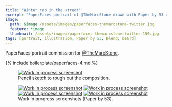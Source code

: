```yaml
---
title: "Winter cap in the street"
excerpt: "PaperFaces portrait of @TheMarcStone drawn with Paper by 53 on an iPad."
image: 
  path: &image /assets/images/paperfaces-themarcstone-twitter.jpg 
  feature: *image
  thumbnail: /assets/images/paperfaces-themarcstone-twitter-150.jpg
tags: [portrait, illustration, Paper by 53, blend, beard]
---
```


PaperFaces portrait commission for [@TheMarcStone](https://twitter.com/TheMarcStone).

{% include boilerplate/paperfaces-4.md %}

<figure>
	<a href="/assets/images/paperfaces-themarcstone-process-1-lg.jpg"><img src="/assets/images/paperfaces-themarcstone-process-1-750.jpg" alt="Work in process screenshot"></a>
	<figcaption>Pencil sketch to rough out the composition.</figcaption>
</figure>

<figure class="half">
	<a href="/assets/images/paperfaces-themarcstone-process-2-lg.jpg"><img src="/assets/images/paperfaces-themarcstone-process-2-600.jpg" alt="Work in process screenshot"></a>
	<a href="/assets/images/paperfaces-themarcstone-process-3-lg.jpg"><img src="/assets/images/paperfaces-themarcstone-process-3-600.jpg" alt="Work in process screenshot"></a>
	<a href="/assets/images/paperfaces-themarcstone-process-4-lg.jpg"><img src="/assets/images/paperfaces-themarcstone-process-4-600.jpg" alt="Work in process screenshot"></a>
	<a href="/assets/images/paperfaces-themarcstone-process-5-lg.jpg"><img src="/assets/images/paperfaces-themarcstone-process-5-600.jpg" alt="Work in process screenshot"></a>
	<figcaption>Work in progress screenshots (Paper by 53).</figcaption>
</figure>
